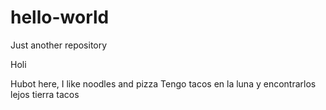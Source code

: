 # hello-world
Just another repository

Holi

Hubot here, I like noodles and pizza
Tengo tacos en la luna y encontrarlos lejos tierra tacos
